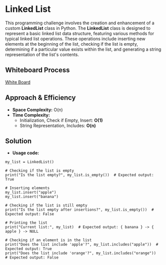 # Linked List
This programming challenge involves the creation and enhancement of a custom __LinkedList__ class in Python. The __LinkedList__ class is designed to represent a basic linked list data structure, featuring various methods for typical linked list operations. These operations include inserting new elements at the beginning of the list, checking if the list is empty, determining if a particular value exists within the list, and generating a string representation of the list's contents.

## Whiteboard Process
[White Board](./whiteboard.png)

## Approach & Efficiency
* __Space Complexity:__ O(n)
* __Time Complexity:__
    - Initialization, Check if Empty, Insert: __O(1)__
    - String Representation, Includes: __O(n)__

## Solution
* __Usage code:__

```
my_list = LinkedList()

# Checking if the list is empty
print("Is the list empty?", my_list.is_empty())  # Expected output: True

# Inserting elements
my_list.insert("apple")
my_list.insert("banana")

# Checking if the list is still empty
print("Is the list empty after insertions?", my_list.is_empty())  # Expected output: False

# Printing the list
print("Current list:", my_list)  # Expected output: { banana } -> { apple } -> NULL

# Checking if an element is in the list
print("Does the list include 'apple'?", my_list.includes("apple"))  # Expected output: True
print("Does the list include 'orange'?", my_list.includes("orange"))  # Expected output: False
```